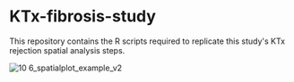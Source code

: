# KTx-fibrosis-study

This repository contains the R scripts required to replicate this study's KTx rejection spatial analysis steps.

![10 6_spatialplot_example_v2](https://github.com/user-attachments/assets/b1b3d9c8-5a45-4afb-90b8-79f696a9bc30)
